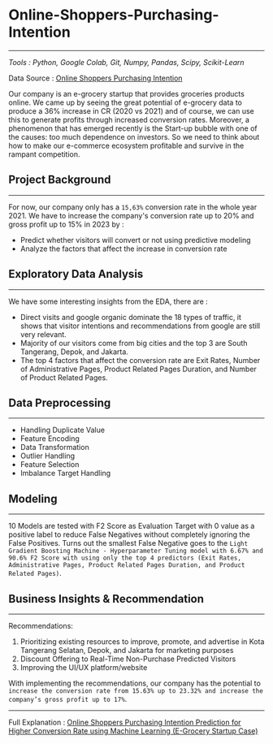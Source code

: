 # Online-Shoppers-Purchasing-Intention
---
*Tools : Python, Google Colab, Git, Numpy, Pandas, Scipy, Scikit-Learn*

Data Source : [Online Shoppers Purchasing Intention](https://www.kaggle.com/datasets/imakash3011/online-shoppers-purchasing-intention-dataset)

Our company is an e-grocery startup that provides groceries products online. We came up by seeing the great potential of e-grocery data to produce a 36% increase in CR (2020 vs 2021) and of course, we can use this to generate profits through increased conversion rates. Moreover, a phenomenon that has emerged recently is the Start-up bubble with one of the causes: too much dependence on investors. So we need to think about how to make our e-commerce ecosystem profitable and survive in the rampant competition.

## Project Background
---
For now, our company only has a `15,63%` conversion rate in the whole year 2021. We have to increase the company's conversion rate up to 20% and gross profit up to 15% in 2023 by :
- Predict whether visitors will convert or not using predictive modeling
- Analyze the factors that affect the increase in conversion rate

## Exploratory Data Analysis
---
We have some interesting insights from the EDA, there are :
- Direct visits and google organic dominate the 18 types of traffic, it shows that visitor intentions and recommendations from google are still very relevant.
- Majority of our visitors come from big cities and the top 3 are South Tangerang, Depok, and Jakarta.
- The top 4 factors that affect the conversion rate are Exit Rates, Number of Administrative Pages, Product Related Pages Duration, and Number of Product Related Pages.

## Data Preprocessing
---
- Handling Duplicate Value
- Feature Encoding
- Data Transformation
- Outlier Handling
- Feature Selection
- Imbalance Target Handling

## Modeling
---
10 Models are tested with F2 Score as Evaluation Target with 0 value as a positive label to reduce False Negatives without completely ignoring the False Positives. Turns out the smallest False Negative goes to the `Light Gradient Boosting Machine - Hyperparameter Tuning model with 6.67% and 90.6% F2 Score with using only the top 4 predictors (Exit Rates, Administrative Pages, Product Related Pages Duration, and Product Related Pages)`.

## Business Insights & Recommendation
---

Recommendations:
1. Prioritizing existing resources to improve, promote, and advertise in Kota Tangerang Selatan, Depok, and Jakarta for marketing purposes
2. Discount Offering to Real-Time Non-Purchase Predicted Visitors
3. Improving the UI/UX platform/website

With implementing the recommendations, our company has the potential to `increase the conversion rate from 15.63% up to 23.32% and increase the company’s gross profit up to 17%`.

---

Full Explanation : [Online Shoppers Purchasing Intention Prediction for Higher Conversion Rate using Machine Learning (E-Grocery Startup Case)](https://medium.com/@muhhendrah/online-shoppers-purchasing-intention-prediction-for-higher-conversion-rate-using-machine-learning-6765cb0fbad2)
